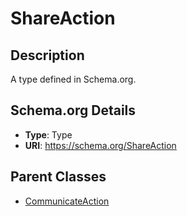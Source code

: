 # ShareAction

## Description
A type defined in Schema.org.

## Schema.org Details
- **Type**: Type
- **URI**: https://schema.org/ShareAction

## Parent Classes
- [CommunicateAction](../CommunicateAction.md)

